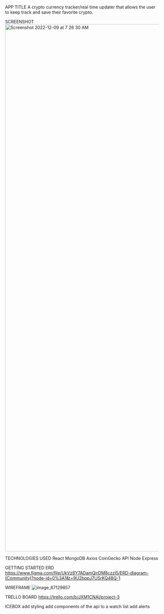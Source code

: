 APP TITLE
A crypto currency tracker/real time updater that allows the user to keep track and save their favorite crypto.

SCREENSHOT
<img width="1728" alt="Screenshot 2022-12-09 at 7 26 30 AM" src="https://user-images.githubusercontent.com/114432332/206712844-9388f668-370d-468f-a64e-33806cf251d8.png">

TECHNOLOGIES USED
React
MongoDB
Axios
CoinGecko API
Node
Express

GETTING STARTED
ERD
https://www.figma.com/file/UkVz8Y7ADamQirDM8czzl5/ERD-diagram-(Community)?node-id=0%3A1&t=9U2bppJ7USrKQ48Q-1

WIREFRAME
![image_67129857](https://user-images.githubusercontent.com/114432332/206719151-ddb5fd10-c378-471b-bbe2-e946fb4df931.JPG)

TRELLO BOARD
https://trello.com/b/JXM1CNAl/project-3

ICEBOX
add styling
add components of the api to a watch list
add alerts
